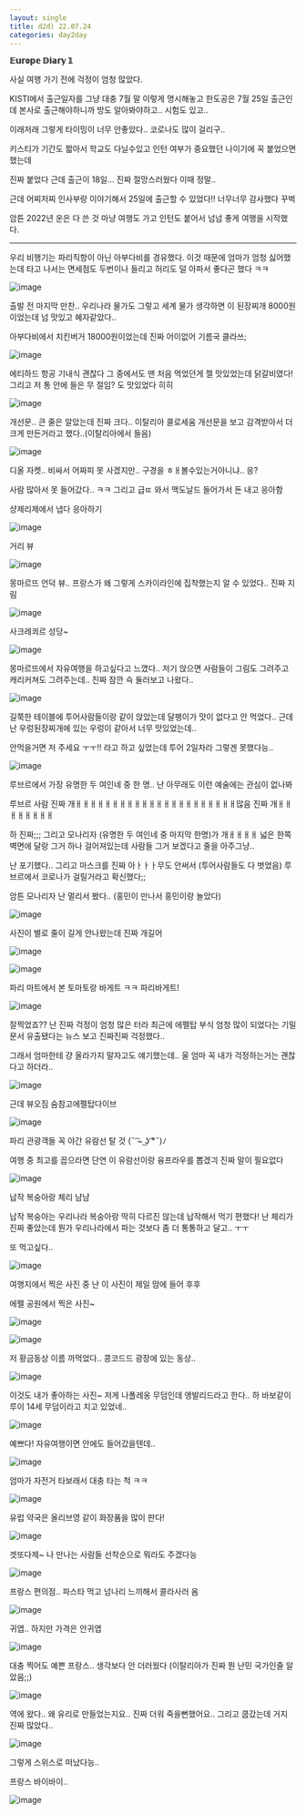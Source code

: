 ```yaml
---
layout: single
title: d2d) 22.07.24
categories: day2day
---
```


__𝔼𝕦𝕣𝕠𝕡𝕖 𝔻𝕚𝕒𝕣𝕪 𝟙__

사실 여행 가기 전에 걱정이 엄청 많았다.

KISTI에서 출근일자를 그냥 대충 7월 말 이렇게 명시해놓고 한도공은 7월 25일 출근인데 본사로 출근해야하니까 방도 알아봐야하고.. 시험도 있고..

이래저래 그렇게 타이밍이 너무 안좋았다.. 코로나도 많이 걸리구..

키스티가 기간도 짧아서 학교도 다닐수있고 인턴 여부가 중요했던 나이기에 꼭 붙었으면 했는데

진짜 붙었다 근데 출근이 18일... 진짜 절망스러웠다 이때 정말..

근데 어찌저찌 인사부랑 이야기해서 25일에 출근할 수 있었다!! 너무너무 감사했다 꾸벅

암튼 2022년 운은 다 쓴 것 마냥 여행도 가고 인턴도 붙어서 넘넘 좋게 여행을 시작했다.

------------------------------------------------

우리 비행기는 파리직항이 아닌 아부다비를 경유했다. 이것 때문에 엄마가 엄청 싫어했는데 타고 나서는 면세점도 두번이나 들리고 허리도 덜 아파서 좋다곤 했다 ㅋㅋ

![image](https://user-images.githubusercontent.com/52832956/180642218-c626f972-089d-4afa-ae98-2efd5140d8c1.png)

출발 전 마지막 만찬.. 우리나라 물가도 그렇고 세계 물가 생각하면 이 된장찌개 8000원이었는데 넘 맛있고 혜자같았다..

아부다비에서 치킨버거 18000원이었는데 진짜 어이없어 기름국 클라쓰;

![image](https://user-images.githubusercontent.com/52832956/180642239-17d1235a-40b7-480e-8bd1-4997dca7f476.png)

에티하드 항공 기내식 괜찮다 그 중에서도 맨 처음 먹었던게 젤 맛있었는데 닭갈비였다! 그리고 저 통 안에 들은 무 절임? 도 맛있었다 히히

![image](https://user-images.githubusercontent.com/52832956/180642270-b5849fcf-bcfa-4074-869a-317d701de646.png)

개선문.. 큰 줄은 알았는데 진짜 크다.. 이탈리아 콜로세움 개선문을 보고 감격받아서 더 크게 만든거라고 했다..(이탈리아에서 들음)

![image](https://user-images.githubusercontent.com/52832956/180642304-7f7cda1f-d01b-4992-961e-ece5ebf53837.png)

디올 자켓.. 비싸서 어짜피 못 사겠지만.. 구경을 ㅎㅐ볼수있는거아니냐.. 응?

사람 많아서 못 들어갔다.. ㅋㅋ 그리고 급ㄸ 와서 맥도날드 들어가서 돈 내고 응아함

샹제리제에서 냅다 응아하기

![image](https://user-images.githubusercontent.com/52832956/180642354-5c02bb65-a4e0-4eaa-969b-d87c82a2b826.png)

거리 뷰

![image](https://user-images.githubusercontent.com/52832956/180642360-0688f1dd-41ee-4d47-a332-bc810107d93d.png)

몽마르뜨 언덕 뷰.. 프랑스가 왜 그렇게 스카이라인에 집착했는지 알 수 있었다.. 진짜 지림

![image](https://user-images.githubusercontent.com/52832956/180642381-6fcce641-d3c6-49f5-aa65-514cf52334c9.png)

사크레쾨르 성당~ 

![image](https://user-images.githubusercontent.com/52832956/180642425-73c660f9-5513-4b72-a15a-c9217b19128e.png)

몽마르뜨에서 자유여행을 하고싶다고 느꼈다.. 저기 앉으면 사람들이 그림도 그려주고 캐리커쳐도 그려주는데.. 진짜 잠깐 슥 둘러보고 나왔다..

![image](https://user-images.githubusercontent.com/52832956/180642449-5ce081bc-bf7d-4a7e-b725-ec49448ed2e3.png)

길쭉한 테이블에 투어사람들이랑 같이 앉았는데 달팽이가 맛이 없다고 안 먹었다.. 근데 난 우렁된장찌개에 있는 우렁이 같아서 너무 맛있었는데..

안먹을거면 저 주세요 ㅜㅜ!! 라고 하고 싶었는데 투어 2일차라 그렇겐 못했다능..

![image](https://user-images.githubusercontent.com/52832956/180642537-8bcad568-d3ee-4b57-9950-f2cd95ee8775.png)

루브르에서 가장 유명한 두 여인네 중 한 명.. 난 아무래도 이런 예술에는 관심이 없나봐

루브르 사람 진짜 개ㅐㅐㅐㅐㅐㅐㅐㅐㅐㅐㅐㅐㅐㅐㅐㅐㅐㅐㅐㅐㅐㅐ많음 진짜 개ㅐㅐㅐㅐㅐㅐㅐㅐ

하 진짜;;; 그리고 모나리자 (유명한 두 여인네 중 마지막 한명)가 개ㅐㅐㅐㅐ 넓은 한쪽 벽면에 달랑 그거 하나 걸어져있는데 사람들 그거 보겠다고 줄을 아주그냥..

난 포기했다.. 그리고 마스크를 진짜 아ㅏㅏㅏ무도 안써서 (투어사람들도 다 벗었음) 루브르에서 코로나가 걸릴거라고 확신했다;;

암튼 모나리자 난 멀리서 봤다.. (홍민이 만나서 홍민이랑 놀았다)

![image](https://user-images.githubusercontent.com/52832956/180642650-308f3e9d-f51b-4487-9793-aa4c9f00449a.png)

사진이 별로 줄이 길게 안나왔는데 진짜 개길어

![image](https://user-images.githubusercontent.com/52832956/180642662-f83de06f-d6b2-434b-b7e3-2cda646ecc9e.png)

![image](https://user-images.githubusercontent.com/52832956/180642663-0cf5df10-a0c8-499d-8cf0-9aeef2fe3880.png)

파리 마트에서 본 토마토랑 바게트 ㅋㅋ 파리바게트!

![image](https://user-images.githubusercontent.com/52832956/180642675-2699b0bb-b4ab-44b4-ac1f-17df84307803.png)

잘찍었죠?? 난 진짜 걱정이 엄청 많은 터라 최근에 에펠탑 부식 엄청 많이 되었다는 기밀 문서 유출됐다는 뉴스 보고 진짜진짜 걱정했다.. 

그래서 엄마한테 걍 올라가지 말자고도 얘기했는데.. 울 엄마 꼭 내가 걱정하는거는 괜찮다고 하더라..

![image](https://user-images.githubusercontent.com/52832956/180642723-88957bd8-c471-496f-bd6e-6a1419509a7b.png)

근데 뷰오짐 숨참고에펠탑다이브

![image](https://user-images.githubusercontent.com/52832956/180642735-e8ac102d-f193-4cef-a669-9c874684bd2b.png)

파리 관광객들 꼭 야간 유람선 탈 것 (˵ ͡~ ͜ʖ ͡°˵)ﾉ

여행 중 최고를 꼽으라면 단연 이 유람선이랑 융프라우를 뽑겠긔 진짜 말이 필요없다

![image](https://user-images.githubusercontent.com/52832956/180642770-c75612d5-28ee-4caf-b890-03b3998f471a.png)

납작 복숭아랑 체리 냠냠

납작 복숭아는 우리나라 복숭아랑 딱히 다르진 않는데 납작해서 먹기 편했다! 난 체리가 진짜 좋았는데 뭔가 우리나라에서 파는 것보다 좀 더 통통하고 달고.. ㅜㅜ

또 먹고싶다..

![image](https://user-images.githubusercontent.com/52832956/180642800-488232f8-4707-404e-9f4d-959a9006b472.png)

여행지에서 찍은 사진 중 난 이 사진이 제일 맘에 들어 후후

에펠 공원에서 찍은 사진~

![image](https://user-images.githubusercontent.com/52832956/180642819-9e519eb1-bb8e-49d4-baab-01b1e606af9d.png)

![image](https://user-images.githubusercontent.com/52832956/180642821-6fcb69a9-43d1-49dd-b030-01ca1ab9459f.png)

저 황금동상 이름 까먹었다.. 콩코드드 광장에 있는 동상..

![image](https://user-images.githubusercontent.com/52832956/180642828-30b26523-fe4d-4a3a-bfeb-e0edb510bfea.png)

이것도 내가 좋아하는 사진~ 저게 나폴레옹 무덤인데 앵발리드라고 한다.. 하 바보같이 루이 14세 무덤이라고 치고 있었네..

![image](https://user-images.githubusercontent.com/52832956/180643025-1fceb11a-dd42-4c6e-9bbc-e3e76b748e82.png)

예쁘다! 자유여행이면 안에도 들어갔을텐데..

![image](https://user-images.githubusercontent.com/52832956/180643052-03cf46d5-80b3-4b76-a2f7-7b659efaaf49.png)

엄마가 자전거 타보래서 대충 타는 척 ㅋㅋ

![image](https://user-images.githubusercontent.com/52832956/180643063-51c0979c-d18a-4a20-9e83-6e3e353ac65b.png)

유럽 약국은 올리브영 같이 화장품을 많이 판다!

![image](https://user-images.githubusercontent.com/52832956/180643078-7b684f64-4451-44ae-be17-c446c354c748.png)

겟또다제~ 나 만나는 사람들 선착순으로 뭐라도 주겠다능

![image](https://user-images.githubusercontent.com/52832956/180643093-7044940c-9336-48f8-aa86-ff49edc9aa42.png)

프랑스 편의점.. 파스타 먹고 넘나리 느끼해서 콜라사러 옴

![image](https://user-images.githubusercontent.com/52832956/180643103-a080e3cd-3da2-42ff-b784-8796e629012a.png)

귀엽.. 하지만 가격은 안귀엽

![image](https://user-images.githubusercontent.com/52832956/180643108-2785f348-e439-4b85-baf6-c771679d5e38.png)

대충 찍어도 예쁜 프랑스.. 생각보다 안 더러웠다 (이탈리아가 진짜 뭔 난민 국가인줄 알았음;;)

![image](https://user-images.githubusercontent.com/52832956/180643134-acf4332d-1eff-4d40-9abb-8c025d63835d.png)

역에 왔다.. 왜 유리로 만들었는지요.. 진짜 더워 죽을뻔했어요.. 그리고 쿱갔는데 거지 진짜 많았다..

![image](https://user-images.githubusercontent.com/52832956/180643155-22b769b9-32c6-462a-b727-45ab21d3d317.png)

그렇게 스위스로 떠났다능..

프랑스 바이바이..

![image](https://user-images.githubusercontent.com/52832956/180643193-b6f06bfe-3a5d-4b6d-a7e3-46935a8c8f83.png)




